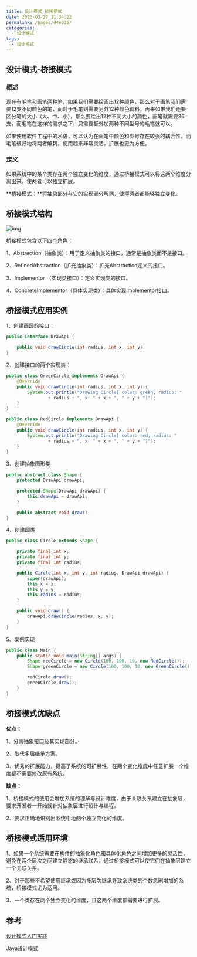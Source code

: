 ```yaml
---
title: 设计模式-桥接模式
date: 2023-03-27 11:34:22
permalink: /pages/d4e035/
categories: 
  - 设计模式
tags: 
  - 设计模式
---
```

## 设计模式-桥接模式

### 概述

现在有毛笔和画笔两种笔，如果我们需要绘画出12种颜色，那么对于画笔我们需要12支不同颜色的笔，而对于毛笔则需要另外12种颜色调料。再来如果我们还要区分笔的大小（大、中、小），那么要绘出12种不同大小的颜色，画笔就需要36支，而毛笔在这样的需求之下，只需要额外加两种不同型号的毛笔就可以。

如果使用软件工程中的术语，可以认为在画笔中颜色和型号存在较强的耦合性，而毛笔很好地将两者解耦，使用起来非常灵活，扩展也更为方便。

### 定义

如果系统中的某个类存在两个独立变化的维度，通过桥接模式可以将这两个维度分离出来，使两者可以独立扩展。

**桥接模式：**将抽象部分与它的实现部分解耦，使得两者都能够独立变化。

## 桥接模式结构

![img](https://blog-1300853183.cos.ap-chengdu.myqcloud.com/img/20200331111609.png)

桥接模式包含以下四个角色：

1、Abstraction（抽象类）：用于定义抽象类的接口，通常是抽象类而不是接口。

2、RefinedAbstraction（扩充抽象类）：扩充Abstraction定义的接口。

3、Implementor （实现类接口）：定义实现类的接口。

4、ConcreteImplementor（具体实现类）：具体实现Implementor接口。

## 桥接模式应用实例

1、创建画圆的接口：

```java
public interface DrawApi {

    public void drawCircle(int radius, int x, int y);
}
```

2、创建接口的两个实现类：

```java
public class GreenCircle implements DrawApi {
    @Override
    public void drawCircle(int radius, int x, int y) {
        System.out.println("Drawing Circle[ color: green, radius: "
                + radius + ", x: " + x + ", " + y + "]");
    }
}
```

```java
public class RedCircle implements DrawApi {
    @Override
    public void drawCircle(int radius, int x, int y) {
        System.out.println("Drawing Circle[ color: red, radius: "
                + radius + ", x: " + x + ", " + y + "]");
    }
}
```

3、创建抽象图形类

```java
public abstract class Shape {
    protected DrawApi drawApi;

    protected Shape(DrawApi drawApi) {
        this.drawApi = drawApi;
    }

    public abstract void draw();
}
```

4、创建圆类

```java
public class Circle extends Shape {

    private final int x;
    private final int y;
    private final int radius;

    public Circle(int x, int y, int radius, DrawApi drawApi) {
        super(drawApi);
        this.x = x;
        this.y = y;
        this.radius = radius;
    }

    public void draw() {
        drawApi.drawCircle(radius, x, y);
    }
}
```

5、案例实现

```java
public class Main {
    public static void main(String[] args) {
        Shape redCircle = new Circle(100, 100, 10, new RedCircle());
        Shape greenCircle = new Circle(100, 100, 10, new GreenCircle());

        redCircle.draw();
        greenCircle.draw();
    }
}
```

## 桥接模式优缺点

**优点：**

1、分离抽象接口及其实现部分。·

2、取代多层继承方案。

3、优秀的扩展能力，提高了系统的可扩展性，在两个变化维度中任意扩展一个维度都不需要修改原有系统。

**缺点：**

1、桥接模式的使用会增加系统的理解与设计难度，由于关联关系建立在抽象层，要求开发者一开始就针对抽象层进行设计与编程。

2、要求正确地识别出系统中地两个独立变化的维度。

## 桥接模式适用环境

 1、如果一个系统需要在构件的抽象化角色和具体化角色之间增加更多的灵活性，避免在两个层次之间建立静态的继承联系，通过桥接模式可以使它们在抽象层建立一个关联关系。 

2、对于那些不希望使用继承或因为多层次继承导致系统类的个数急剧增加的系统，桥接模式尤为适用。 

3、一个类存在两个独立变化的维度，且这两个维度都需要进行扩展。

## 参考

[设计模式入门实践](https://www.cmsblogs.com/article/1407700152680058880)

Java设计模式
